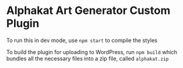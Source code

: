 # Alphakat Art Generator Custom Plugin

To run this in dev mode, use `npm start` to compile the styles


To build the plugin for uploading to WordPress, run `npm build` which bundles all the necessary files into a zip file, called `alphakat.zip`